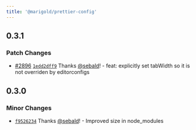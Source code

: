 ```yaml
---
title: '@marigold/prettier-config'
---
```


## 0.3.1

### Patch Changes

- [#2896](https://github.com/marigold-ui/marigold/pull/2896) [`1edd2dff9`](https://github.com/marigold-ui/marigold/commit/1edd2dff93ab8424b422cb1d198292c13fa1affb) Thanks [@sebald](https://github.com/sebald)! - feat: explicitly set tabWidth so it is not overriden by editorconfigs

## 0.3.0

### Minor Changes

- [`f9526234`](https://github.com/marigold-ui/marigold/commit/f9526234257a149b12c14191a524691470da3942) Thanks [@sebald](https://github.com/sebald)! - Improved size in node_modules
